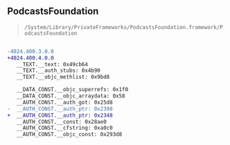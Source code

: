 ## PodcastsFoundation

> `/System/Library/PrivateFrameworks/PodcastsFoundation.framework/PodcastsFoundation`

```diff

-4024.400.3.0.0
+4024.400.4.0.0
   __TEXT.__text: 0x49cb64
   __TEXT.__auth_stubs: 0x4b90
   __TEXT.__objc_methlist: 0x9bd8

   __DATA_CONST.__objc_superrefs: 0x1f0
   __DATA_CONST.__objc_arraydata: 0x58
   __AUTH_CONST.__auth_got: 0x25d8
-  __AUTH_CONST.__auth_ptr: 0x2398
+  __AUTH_CONST.__auth_ptr: 0x2348
   __AUTH_CONST.__const: 0x28ae0
   __AUTH_CONST.__cfstring: 0xa0c0
   __AUTH_CONST.__objc_const: 0x293d8

```
